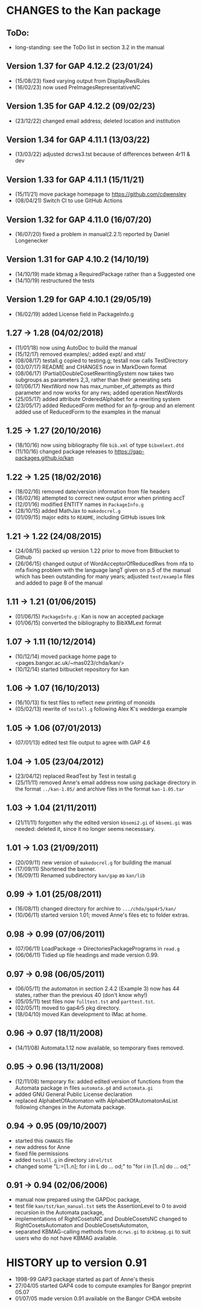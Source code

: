 # CHANGES to the Kan package

## ToDo: 

 * long-standing: see the ToDo list in section 3.2 in the manual 

## Version 1.37 for GAP 4.12.2 (23/01/24) 
 * (15/08/23) fixed varying output from DisplayRwsRules 
 * (16/02/23) now used PreImagesRepresentativeNC 

## Version 1.35 for GAP 4.12.2 (09/02/23) 
 * (23/12/22) changed email address; deleted location and institution 

## Version 1.34 for GAP 4.11.1 (13/03/22) 
 * (13/03/22) adjusted dcrws3.tst because of differences between 4r11 & dev

## Version 1.33 for GAP 4.11.1 (15/11/21) 
 * (15/11/21) move package homepage to https://github.com/cdwensley
 * (08/04/21) Switch CI to use GitHub Actions 

## Version 1.32 for GAP 4.11.0 (16/07/20) 
 * (16/07/20) fixed a problem in manual(2.2.1) reported by Daniel Longenecker  

## Version 1.31 for GAP 4.10.2 (14/10/19) 
 * (14/10/19) made kbmag a RequiredPackage rather than a Suggested one 
 * (14/10/19) restructured the tests 

## Version 1.29 for GAP 4.10.1 (29/05/19) 
 * (16/02/19) added License field in PackageInfo.g 

## 1.27 -> 1.28  (04/02/2018) 
 * (11/01/18) now using AutoDoc to build the manual 
 * (15/12/17) removed examples/; added expt/ and xtst/ 
 * (08/08/17) testall.g copied to testing.g; testall now calls TestDirectory
 * (03/07/17) README and CHANGES now in MarkDown format 
 * (08/06/17) (Partial)DoubleCosetRewritingSystem now takes two subgroups as 
              parameters 2,3, rather than their generating sets 
 * (01/06/17) NextWord now has max_number_of_attempts as third parameter and 
              now works for any rws; added operation NextWords 
 * (25/05/17) added attribute OrderedAlphabet for a rewriting system 
 * (23/05/17) added ReducedForm method for an fp-group and an element 
              added use of ReducedForm to the examples in the manual 

## 1.25 -> 1.27  (20/10/2016) 
 * (18/10/16) now using bibliography file `bib.xml` of type `bibxmlext.dtd`
 * (11/10/16) changed package releases to <https://gap-packages.github.io/kan> 

## 1.22 -> 1.25  (18/02/2016) 
 * (18/02/16) removed date/version information from file headers 
 * (16/02/16) attempted to correct new output error when printing accT 
 * (12/01/16) modified ENTITY names in `PackageInfo.g` 
 * (28/10/15) added MathJax to `makedocrel.g` 
 * (01/09/15) major edits to `README`, including GitHub issues link 

## 1.21 -> 1.22  (24/08/2015) 
 * (24/08/15) packed up version 1.22 prior to move from Bitbucket to Github 
 * (26/06/15) changed output of WordAcceptorOfReducedRws from nfa to mfa 
              fixing problem with the language langT given on p.5 of the manual 
              which has been outstanding for many years; 
              adjusted `test/example` files and added to page 8 of the manual

## 1.11 -> 1.21  (01/06/2015) 
 * (01/06/15) `PackageInfo.g` : Kan is now an accepted package  
 * (01/06/15) converted the bibliography to BibXMLext format 

## 1.07 -> 1.11  (10/12/2014) 
 * (10/12/14) moved package home page to <pages.bangor.ac.uk/~mas023/chda/kan/>
 * (10/12/14) started bitbucket repository for kan 

## 1.06 -> 1.07  (16/10/2013) 
 * (16/10/13) fix test files to reflect new printing of monoids
 * (05/02/13) rewrite of `testall.g` following Alex K's wedderga example 

## 1.05 -> 1.06  (07/01/2013) 
 * (07/01/13) edited test file output to agree with GAP 4.6 

## 1.04 -> 1.05  (23/04/2012) 
 * (23/04/12) replaced ReadTest by Test in testall.g 
 * (25/11/11) removed Anne's email address 
              now using package directory in the format `../kan-1.05/` 
              and archive files in the format  `kan-1.05.tar` 

## 1.03 -> 1.04  (21/11/2011) 
 * (21/11/11) forgotten why the edited version `kbsemi2.gi` of `kbsemi.gi` 
              was needed: deleted it, since it no longer seems necesssary. 

## 1.01 -> 1.03  (21/09/2011) 
 * (20/09/11) new version of `makedocrel.g` for building the manual 
 * (17/09/11) Shortened the banner. 
 * (16/09/11) Renamed subdirectory `kan/gap` as `kan/lib` 

## 0.99 -> 1.01  (25/08/2011) 
 * (16/08/11) changed directory for archive to `.../chda/gap4r5/kan/` 
 * (10/06/11) started version 1.01; moved Anne's files etc to folder extras. 

## 0.98 -> 0.99  (07/06/2011) 
 * (07/06/11) LoadPackage -> DirectoriesPackagePrograms in `read.g`
 * (06/06/11) Tidied up file headings and made version 0.99. 

## 0.97 -> 0.98  (06/05/2011) 
 * (06/05/11) the automaton in section 2.4.2 (Example 3) 
             now has 44 states, rather than the previous 40 (don't know why!)
 * (05/05/11) test files now  `fulltest.tst`  and  `parttest.tst`. 
 * (02/05/11) moved to gap4r5 pkg directory. 
 * (18/04/10) moved Kan development to IMac at home. 

## 0.96 -> 0.97  (18/11/2008)
 * (14/11/08) Automata.1.12 now available, so temporary fixes removed.

## 0.95 -> 0.96  (13/11/2008)
 * (12/11/08)  temporary fix: added edited version of functions 
  from the Automata package in files `automata.gd` and `automata.gi` 
 * added GNU General Public License declaration 
 * replaced AlphabetOfAutomaton with AlphabetOfAutomatonAsList 
  following changes in the Automata package. 

## 0.94 -> 0.95  (09/10/2007)
 * started this `CHANGES` file 
 * new address for Anne
 * fixed file permissions
 * added  `testall.g`  in directory `idrel/tst`
 * changed some  "L:=[1..n]; for i in L do ... od;"
            to  "for i in [1..n] do ... od;"

## 0.91 -> 0.94  (02/06/2006)
 * manual now prepared using the GAPDoc package, 
 * test file `kan/tst/kan_manual.tst` sets the AssertionLevel to 0 
  to avoid recursion in the Automata package, 
 * implementations of RightCosetsNC and DoubleCosetsNC 
  changed to RightCosetsAutomaton and DoubleCosetsAutomaton, 
 * separated KBMAG-calling methods from `dcrws.gi` to `dckbmag.gi`
  to suit users who do not have KBMAG available. 

# HISTORY up to version 0.91
 *  1998-99  GAP3 package started as part of Anne's thesis       
 * 27/04/05  started GAP4 code to compute examples for Bangor preprint 05.07
 * 01/07/05  made version 0.91 available on the Bangor CHDA website
